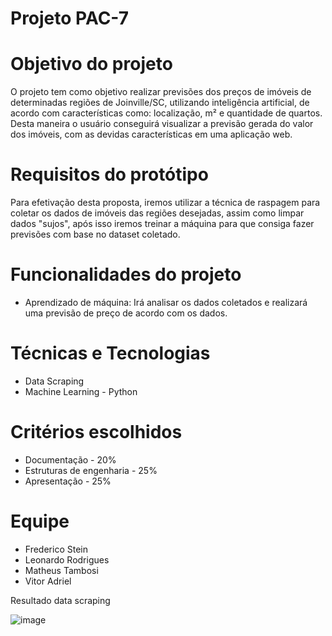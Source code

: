 # Projeto PAC-7

# Objetivo do projeto
O projeto tem como objetivo realizar previsões dos preços de imóveis de determinadas regiões de Joinville/SC, utilizando inteligência artificial, de acordo com características como: localização, m² e quantidade de quartos. Desta maneira o usuário conseguirá visualizar a previsão gerada do valor dos imóveis, com as devidas características em uma aplicação web.

# Requisitos do protótipo
Para efetivação desta proposta, iremos utilizar a técnica de raspagem para coletar os dados de imóveis das regiões desejadas, assim como limpar dados "sujos", após isso iremos treinar a máquina para que consiga fazer previsões com base no dataset coletado.

# Funcionalidades do projeto
- Aprendizado de máquina: Irá analisar os dados coletados e realizará uma previsão de preço de acordo com os dados.

# Técnicas e Tecnologias
- Data Scraping
- Machine Learning - Python

# Critérios escolhidos
- Documentação - 20%
- Estruturas de engenharia - 25%    
- Apresentação - 25%

# Equipe
- Frederico Stein
- Leonardo Rodrigues
- Matheus Tambosi
- Vitor Adriel

Resultado data scraping

![image](https://user-images.githubusercontent.com/61556272/236065414-aff3288d-0528-4065-87c8-9c8b0c6e4cf8.png)
